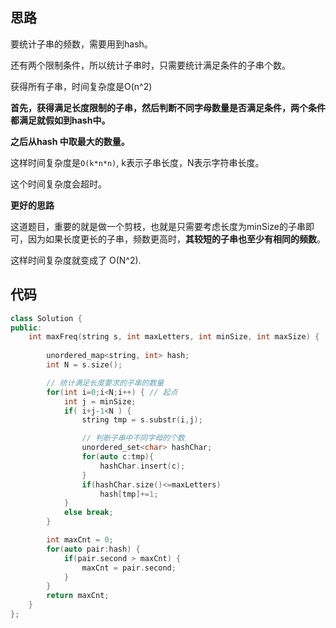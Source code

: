 ## 思路

要统计子串的频数，需要用到hash。

还有两个限制条件，所以统计子串时，只需要统计满足条件的子串个数。

获得所有子串，时间复杂度是O(n^2)

**首先，获得满足长度限制的子串，然后判断不同字母数量是否满足条件，两个条件都满足就假如到hash中。**

**之后从hash 中取最大的数量。**

这样时间复杂度是`O(k*n*n)`, k表示子串长度，N表示字符串长度。

这个时间复杂度会超时。

**更好的思路**

这道题目，重要的就是做一个剪枝，也就是只需要考虑长度为minSize的子串即可，因为如果长度更长的子串，频数更高时，**其较短的子串也至少有相同的频数**。

这样时间复杂度就变成了 O(N^2).



## 代码

```c++
class Solution {
public:
    int maxFreq(string s, int maxLetters, int minSize, int maxSize) {
        
        unordered_map<string, int> hash;
        int N = s.size();

        // 统计满足长度要求的子串的数量
        for(int i=0;i<N;i++) { // 起点
            int j = minSize;
            if( i+j-1<N ) {
                string tmp = s.substr(i,j);

                // 判断子串中不同字母的个数
                unordered_set<char> hashChar;
                for(auto c:tmp){
                    hashChar.insert(c);
                }
                if(hashChar.size()<=maxLetters)
                    hash[tmp]+=1;
            }
            else break;
        }

        int maxCnt = 0;
        for(auto pair:hash) {
            if(pair.second > maxCnt) {
                maxCnt = pair.second;
            }
        }
        return maxCnt;
    }
};
```

